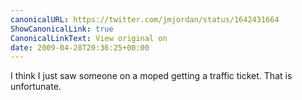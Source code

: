 ```yaml
---
canonicalURL: https://twitter.com/jmjordan/status/1642431664
ShowCanonicalLink: true
CanonicalLinkText: View original on
date: 2009-04-28T20:36:25+00:00
---
```

I think I just saw someone on a moped getting a traffic ticket. That is unfortunate.